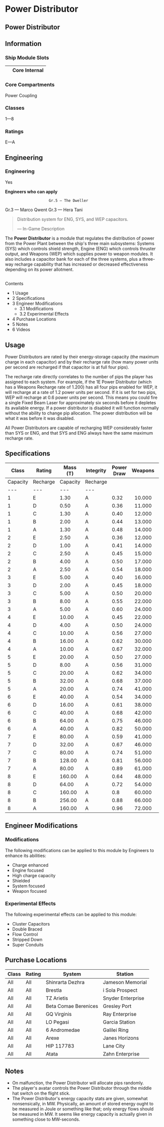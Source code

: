 # Power Distributor
## **Power Distributor**

		

## Information

### Ship Module Slots
|  | Core Internal |
| --- | --- |

### Core Compartments

Power Coupling

### Classes

1—8

### Ratings

E—A

## Engineering

###  Engineering

Yes

**Engineers who can apply**

						Gr.5 — The Dweller
Gr.3 — Marco Qwent
Gr.3 — Hera Tani

> 
> 
> Distribution system for ENG, SYS, and WEP capacitors.
> 
> 
> — In-Game Description
> 

The **Power Distributor** is a module that regulates the distribution of power from the Power Plant between the ship's three main subsystems: Systems (SYS) which controls shield strength, Engine (ENG) which controls thruster output, and Weapons (WEP) which supplies power to weapon modules. It also includes a capacitor bank for each of the three systems, plus a three-way recharge capability that has increased or decreased effectiveness depending on its power allotment.

## 

Contents

- 1 Usage
- 2 Specifications
- 3 Engineer Modifications
    - 3.1 Modifications
    - 3.2 Experimental Effects
- 4 Purchase Locations
- 5 Notes
- 6 Videos

## Usage

Power Distributors are rated by their energy-storage capacity (the maximum charge in each capacitor) and by their recharge rate (how many power units per second are recharged if that capacitor is at full four pips).

The recharge rate directly correlates to the number of pips the player has assigned to each system. For example, if the 1E Power Distributor (which has a Weapons Recharge rate of 1.200) has all four pips enabled for WEP, it will recharge at a rate of 1.2 power units per second. If it is set for two pips, WEP will recharge at 0.6 power units per second. This means you could fire a single Fixed Beam Laser for approximately six seconds before it depletes its available energy. If a power distributor is disabled it will function normally without the ability to change pip allocation. The power distribution will be what it was before it was disabled.

All Power Distributors are capable of recharging WEP considerably faster than SYS or ENG, and that SYS and ENG always have the same maximum recharge rate.

## Specifications

| Class | Rating | Mass (T) | Integrity | Power Draw | Weapons | Weapons | Engines/Systems | Engines/Systems | Value (CR) |
| --- | --- | --- | --- | --- | :---: | :---: | :---: | :---: | --- |
| Capacity | Recharge | Capacity | Recharge |
| --- | --- | --- | --- |
| 1 | E | 1.30 | A | 0.32 | 10.000 | 1.200 | 8.000 | 0.400 | 517 |
| 1 | D | 0.50 | A | 0.36 | 11.000 | 1.400 | 9.000 | 0.500 | 1,293 |
| 1 | C | 1.30 | A | 0.40 | 12.000 | 1.500 | 10.000 | 0.500 | 3,231 |
| 1 | B | 2.00 | A | 0.44 | 13.000 | 1.700 | 11.000 | 0.600 | 8,078 |
| 1 | A | 1.30 | A | 0.48 | 14.000 | 1.800 | 12.000 | 0.600 | 20,195 |
| 2 | E | 2.50 | A | 0.36 | 12.000 | 1.400 | 10.000 | 0.600 | 1,448 |
| 2 | D | 1.00 | A | 0.41 | 14.000 | 1.600 | 11.000 | 0.600 | 3,619 |
| 2 | C | 2.50 | A | 0.45 | 15.000 | 1.800 | 12.000 | 0.700 | 9,048 |
| 2 | B | 4.00 | A | 0.50 | 17.000 | 2.000 | 13.000 | 0.800 | 22,619 |
| 2 | A | 2.50 | A | 0.54 | 18.000 | 2.200 | 14.000 | 0.800 | 56,547 |
| 3 | E | 5.00 | A | 0.40 | 16.000 | 1.800 | 12.000 | 0.900 | 4,053 |
| 3 | D | 2.00 | A | 0.45 | 18.000 | 2.100 | 14.000 | 1.000 | 10,133 |
| 3 | C | 5.00 | A | 0.50 | 20.000 | 2.300 | 15.000 | 1.100 | 25,333 |
| 3 | B | 8.00 | A | 0.55 | 22.000 | 2.500 | 17.000 | 1.200 | 63,333 |
| 3 | A | 5.00 | A | 0.60 | 24.000 | 2.800 | 18.000 | 1.300 | 158,331 |
| 4 | E | 10.00 | A | 0.45 | 22.000 | 2.300 | 15.000 | 1.300 | 11,349 |
| 4 | D | 4.00 | A | 0.50 | 24.000 | 2.600 | 17.000 | 1.400 | 28,373 |
| 4 | C | 10.00 | A | 0.56 | 27.000 | 2.900 | 19.000 | 1.600 | 70,932 |
| 4 | B | 16.00 | A | 0.62 | 30.000 | 3.200 | 21.000 | 1.800 | 177,331 |
| 4 | A | 10.00 | A | 0.67 | 32.000 | 3.500 | 23.000 | 1.900 | 443,328 |
| 5 | E | 20.00 | A | 0.50 | 27.000 | 2.900 | 19.000 | 1.700 | 31,778 |
| 5 | D | 8.00 | A | 0.56 | 31.000 | 3.200 | 22.000 | 1.900 | 79,444 |
| 5 | C | 20.00 | A | 0.62 | 34.000 | 3.600 | 24.000 | 2.100 | 198,611 |
| 5 | B | 32.00 | A | 0.68 | 37.000 | 4.000 | 26.000 | 2.300 | 496,527 |
| 5 | A | 20.00 | A | 0.74 | 41.000 | 4.300 | 29.000 | 2.500 | 1,241,317 |
| 6 | E | 40.00 | A | 0.54 | 34.000 | 3.400 | 23.000 | 2.200 | 88,978 |
| 6 | D | 16.00 | A | 0.61 | 38.000 | 3.900 | 26.000 | 2.400 | 222,444 |
| 6 | C | 40.00 | A | 0.68 | 42.000 | 4.300 | 29.000 | 2.700 | 556,110 |
| 6 | B | 64.00 | A | 0.75 | 46.000 | 4.700 | 32.000 | 3.000 | 1,390,275 |
| 6 | A | 40.00 | A | 0.82 | 50.000 | 5.200 | 35.000 | 3.200 | 3,475,688 |
| 7 | E | 80.00 | A | 0.59 | 41.000 | 4.100 | 27.000 | 2.600 | 249,137 |
| 7 | D | 32.00 | A | 0.67 | 46.000 | 4.600 | 31.000 | 3.000 | 622,843 |
| 7 | C | 80.00 | A | 0.74 | 51.000 | 5.100 | 34.000 | 3.300 | 1,557,108 |
| 7 | B | 128.00 | A | 0.81 | 56.000 | 5.600 | 37.000 | 3.600 | 3,892,770 |
| 7 | A | 80.00 | A | 0.89 | 61.000 | 6.100 | 41.000 | 4.000 | 9,731,925 |
| 8 | E | 160.00 | A | 0.64 | 48.000 | 4.800 | 32.000 | 3.200 | 697,584 |
| 8 | D | 64.00 | A | 0.72 | 54.000 | 5.400 | 36.000 | 3.600 | 1,743,961 |
| 8 | C | 160.00 | A | 0.8 | 60.000 | 6.000 | 40.000 | 4.000 | 4,359,903 |
| 8 | B | 256.00 | A | 0.88 | 66.000 | 6.600 | 44.000 | 4.400 | 10,899,756 |
| 8 | A | 160.00 | A | 0.96 | 72.000 | 7.200 | 48.000 | 4.800 | 27,249,391 |

## Engineer Modifications

### Modifications

The following modifications can be applied to this module by Engineers to enhance its abilities:

- Charge enhanced
- Engine focused
- High charge capacity
- Shielded
- System focused
- Weapon focused

### Experimental Effects

The following experimental effects can be applied to this module:

- Cluster Capacitors
- Double Braced
- Flow Control
- Stripped Down
- Super Conduits

## Purchase Locations

| Class | Rating | System | Station |
| --- | --- | --- | --- |
| All | All | Shinrarta Dezhra | Jameson Memorial |
| All | All | Brestla | i Sola Prospect |
| All | All | TZ Arietis | Snyder Enterprise |
| All | All | Beta Comae Berenices | Gresley Port |
| All | All | GQ Virginis | Ray Enterprise |
| All | All | LO Pegasi | Garcia Station |
| All | All | 6 Andromedae | Galilei Ring |
| All | All | Arexe | Janes Horizons |
| All | All | HIP 117783 | Lane City |
| All | All | Atata | Zahn Enterprise |

## Notes

- On malfunction, the Power Distributor will allocate pips randomly.
- The player's avatar controls the Power Distributor through the middle hat switch on the flight stick.
- The Power Distributor's energy capacity stats are given, somewhat nonsensically, in MW.  Physically, an amount of stored energy ought to be measured in Joule or something like that; only energy flows should be measured in MW.  It seems like energy capacity is actually given in something close to MW-seconds.